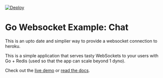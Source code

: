 [![Deploy](https://www.herokucdn.com/deploy/button.png)](https://heroku.com/deploy)

# Go Websocket Example: Chat
This is an upto date and simplier way to provide a websocket connection to heroku.


This is a simple application that serves tasty WebSockets to your users
with Go + Redis (used so that the app can scale beyond 1 dyno).

Check out the [live demo](http://go-websocket-chat-demo.herokuapp.com) or [read the docs](https://devcenter.heroku.com/articles/go-websockets).
